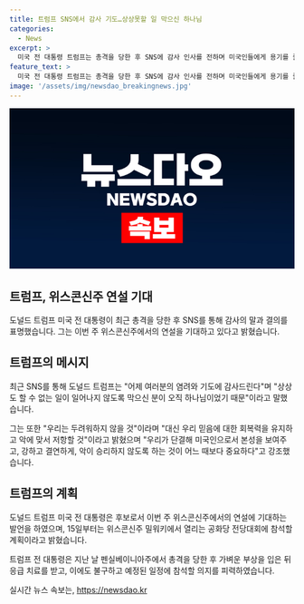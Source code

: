 ```yaml
---
title: 트럼프 SNS에서 감사 기도…상상못할 일 막으신 하나님
categories:
  - News
excerpt: >
  미국 전 대통령 트럼프는 총격을 당한 후 SNS에 감사 인사를 전하며 미국인들에게 용기를 줄 것을 강조했습니다. 그는 위스콘신주 연설에 대한 기대를 밝히고, 공화당 전당대회 참석 예정임을 언급했습니다. 이를 통해 트럼프의 결연한 의지와 미국인들에 대한 애정이 돋보이며, 주목받을 만한 행보에 대한 기대가 높아지고 있습니다.
feature_text: >
  미국 전 대통령 트럼프는 총격을 당한 후 SNS에 감사 인사를 전하며 미국인들에게 용기를 줄 것을 강조했습니다. 그는 위스콘신주 연설에 대한 기대를 밝히고, 공화당 전당대회 참석 예정임을 언급했습니다. 이를 통해 트럼프의 결연한 의지와 미국인들에 대한 애정이 돋보이며, 주목받을 만한 행보에 대한 기대가 높아지고 있습니다.
image: '/assets/img/newsdao_breakingnews.jpg'
---
```


<p><img src="/assets/img/newsdao_breakingnews.jpg" alt="ranknews 속보" /></p>

<h2>트럼프, 위스콘신주 연설 기대</h2>

<p data-ke-size="size16">도널드 트럼프 미국 전 대통령이 최근 총격을 당한 후 SNS를 통해 감사의 말과 결의를 표명했습니다. 그는 이번 주 위스콘신주에서의 연설을 기대하고 있다고 밝혔습니다.</p>

<h2 data-ke-size="size26">트럼프의 메시지</h2>

<p data-ke-size="size16">최근 SNS를 통해 도널드 트럼프는 "어제 여러분의 염려와 기도에 감사드린다"며 "상상도 할 수 없는 일이 일어나지 않도록 막으신 분이 오직 하나님이었기 때문"이라고 말했습니다.</p>

<p data-ke-size="size16">그는 또한 "우리는 두려워하지 않을 것"이라며 "대신 우리 믿음에 대한 회복력을 유지하고 악에 맞서 저항할 것"이라고 밝혔으며 "우리가 단결해 미국인으로서 본성을 보여주고, 강하고 결연하게, 악이 승리하지 않도록 하는 것이 어느 때보다 중요하다"고 강조했습니다.</p>

<h2 data-ke-size="size26">트럼프의 계획</h2>

<p data-ke-size="size16">도널드 트럼프 미국 전 대통령은 후보로서 이번 주 위스콘신주에서의 연설에 기대하는 발언을 하였으며, 15일부터는 위스콘신주 밀워키에서 열리는 공화당 전당대회에 참석할 계획이라고 밝혔습니다.</p>

<p data-ke-size="size16">트럼프 전 대통령은 지난 날 펜실베이니아주에서 총격을 당한 후 가벼운 부상을 입은 뒤 응급 치료를 받고, 이에도 불구하고 예정된 일정에 참석할 의지를 피력하였습니다.</p>
실시간 뉴스 속보는, <a href="https://newsdao.kr" rel="dofollow">https://newsdao.kr</a>


